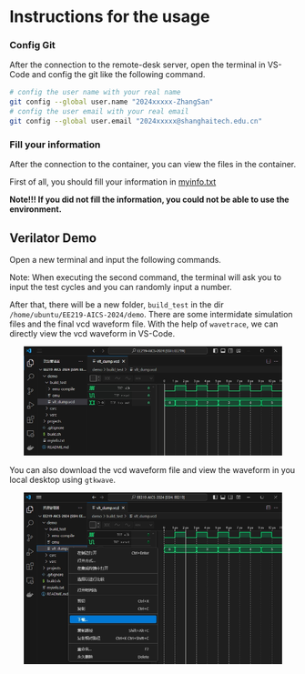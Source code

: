 # Instructions for the usage
### Config Git

After the connection to the remote-desk server, open the terminal in VS-Code and config the git like the following command.

```bash
# config the user name with your real name
git config --global user.name "2024xxxxx-ZhangSan"
# config the user email with your real email
git config --global user.email "2024xxxxx@shanghaitech.edu.cn"
```

### Fill your information

After the connection to the container, you can view the files in the container.

First of all, you should fill your information in [myinfo.txt](../myinfo.txt)

**Note!!! If you did not fill the information, you could not be able to use the environment.**

## Verilator Demo

Open a new terminal and input the following commands. 

Note: When executing the second command, the terminal will ask you to input the test cycles and you can randomly input a number.

After that, there will be a new folder, `build_test` in the dir `/home/ubuntu/EE219-AICS-2024/demo`. There are some intermidate simulation files and the final vcd waveform file. With the help of `wavetrace`, we can directly view the vcd waveform in VS-Code.

<div align=center>
<img src="figures/verilator.png" width="90%">
</div>

You can also download the vcd waveform file and view the waveform in you local desktop using `gtkwave`.

<div align=center>
<img src="figures/vcd.png" width="90%">
</div>